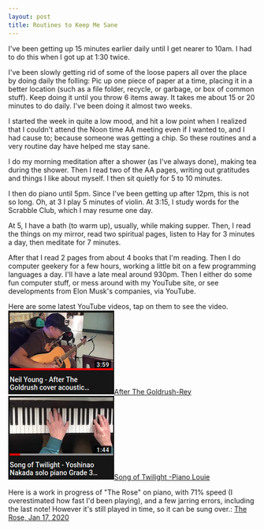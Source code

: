 ```yaml
---
layout: post
title: Routines to Keep Me Sane 
---
```

I've been getting up 15 minutes earlier daily until I get nearer to 10am.  I had to do this when I got up at 1:30 twice.

I've been slowly getting rid of some of the loose papers all over the place by doing daily the folling: Pic up one piece of paper at a time, placing it in a better location (such as a file folder, recycle, or garbage, or box of common stuff).  Keep doing it until you throw 6 items away.  It takes me about 15 or 20 minutes to do daily.  I've been doing it almost two weeks.

I started the week in quite a low mood, and hit a low point when I realized that I couldn't attend the Noon time AA meeting even if I wanted to, and I had cause to; because someone was getting a chip.  So these routines and a very routine day have helped me stay sane.

I do my morning meditation after a shower (as I've always done), making tea during the shower.  Then I read two of the AA pages, writing out gratitudes and things I like about myself.  I then sit quietly for 5 to 10 minutes.

I then do piano until 5pm.  Since I've been getting up after 12pm, this is not so long.  Oh, at 3 I play 5 minutes of violin.  At 3:15, I study words for the Scrabble Club, which I may resume one day.

At 5, I have a bath (to warm up), usually, while making supper.  Then, I read the things on my mirror, read two spiritual pages, listen to Hay for 3 minutes a day, then meditate for 7 minutes.

After that I read 2 pages from about 4 books that I'm reading.  Then I do computer geekery for a few hours, working a little bit on a few programming languages a day.  I'll have a late meal around 930pm.  Then I either do some fun computer stuff, or mess around with my YouTube site, or see developments from Elon Musk's companies, via YouTube.  

Here are some latest YouTube videos, tap on them to see the video.
[<img src="/images/goldrush.jpg">After The Goldrush-Rey](https://youtu.be/MSUC7qVh_sE)
[<img src="/images/twilight.jpg">Song of Twilight -Piano Louie](https://youtu.be/I77kICALGac)

Here is a work in progress of "The Rose" on piano, with 71% speed (I overestimated how fast I'd been playing), and a few jarring errors, including the last note!  However it's still played in time, so it can be sung over.:
[The Rose, Jan 17, 2020](https://ia800200.us.archive.org/3/items/GeorgeOrwellsanimalFarmRadioAudio/AnimalFarm02.mp3)